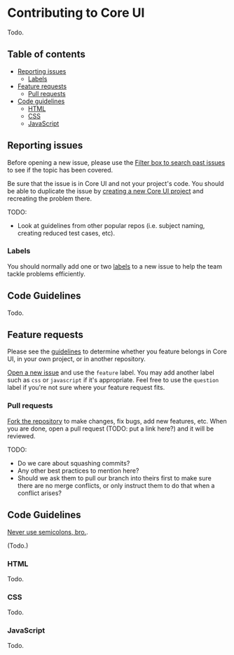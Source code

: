 # Contributing to Core UI

Todo.

## Table of contents

- [Reporting issues](#reporting-issues)
    + [Labels](#labels)
- [Feature requests](#feature-requests)
    + [Pull requests](#pull-requests)
- [Code guidelines](#code-guidelines)
    + [HTML](#html)
    + [CSS](#css)
    + [JavaScript](#javascript)

## Reporting issues

Before opening a new issue, please use the [Filter box to search past issues](https://github.com/ny/coreui/issues?q=is%3Aissue+is%3Aopen+) to see if the topic has been covered.

Be sure that the issue is in Core UI and not your project's code. You should be able to duplicate the issue by [creating a new Core UI project](getting-started.md) and recreating the problem there.

TODO:

- Look at guidelines from other popular repos (i.e. subject naming, creating reduced test cases, etc).

### Labels

You should normally add one or two [labels](https://github.com/ny/coreui/labels) to a new issue to help the team tackle problems efficiently.

## Code Guidelines

Todo.

## Feature requests

Please see the [guidelines]() to determine whether you feature belongs in Core UI, in your own project, or in another repository.

[Open a new issue](https://github.com/ny/coreui/issues/new) and use the `feature` label. You may add another label such as `css` or `javascript` if it's appropriate. Feel free to use the `question` label if you're not sure where your feature request fits.

### Pull requests

[Fork the repository](https://github.com/ny/coreui/fork) to make changes, fix bugs, add new features, etc. When you are done, open a pull request (TODO: put a link here?) and it will be reviewed.

TODO:

- Do we care about squashing commits?
- Any other best practices to mention here?
- Should we ask them to pull our branch into theirs first to make sure there are no merge conflicts, or only instruct them to do that when a conflict arises?

## Code Guidelines

[Never use semicolons, bro.](https://github.com/twbs/bootstrap/issues/3057).

(Todo.)

### HTML

Todo.

### CSS

Todo.

### JavaScript

Todo.